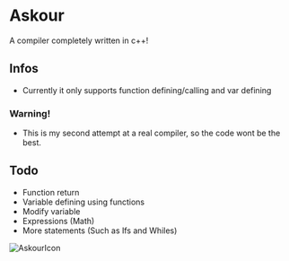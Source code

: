 # Askour
A compiler completely written in c++!

Infos
-----
  - Currently it only supports function defining/calling and var defining

### Warning!
  - This is my second attempt at a real compiler, so the code wont be the best.

Todo
----
  - Function return 
  - Variable defining using functions
  - Modify variable
  - Expressions (Math)
  - More statements (Such as Ifs and Whiles)

![AskourIcon](https://user-images.githubusercontent.com/73673156/175183998-d4764e21-1d21-4606-88ee-f65421c0def9.png)

